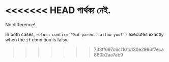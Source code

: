 <<<<<<< HEAD
পার্থক্য নেই.
=======
No difference!

In both cases, `return confirm('Did parents allow you?')` executes exactly when the `if` condition is falsy.
>>>>>>> 733ff697c6c1101c130e2996f7eca860b2aa7ab9
